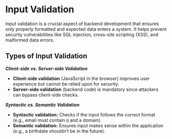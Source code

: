 # Input Validation
Input validation is a crucial aspect of backend development that ensures only properly formatted and expected data enters a system. It helps prevent security vulnerabilities like SQL injection, cross-site scripting (XSS), and malformed data errors.

## Types of Input Validation
***Client-side vs. Server-side Validation***
- **Client-side validation** (JavaScript in the browser) improves user experience but cannot be relied upon for security.
- **Server-side validation** (backend code) is mandatory since attackers can bypass client-side checks.

***Syntactic vs. Semantic Validation***
- **Syntactic validation:** Checks if the input follows the correct format (e.g., email must contain `@` and a domain).
- **Semantic validation:** Ensures input makes sense within the application (e.g., a birthdate shouldn’t be in the future).
